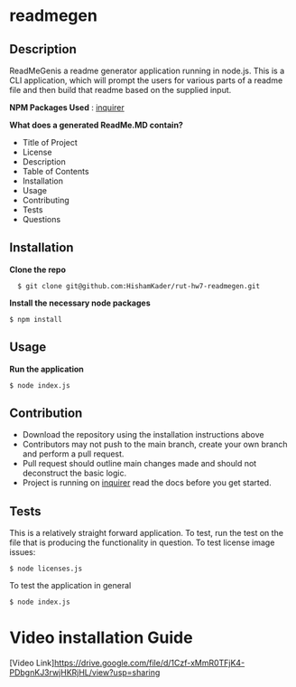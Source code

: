 # readmegen

## Description
ReadMeGenis a readme generator application running in node.js. This is a CLI application, which will prompt the users for various parts of a readme file and then build that readme based on the supplied input.

**NPM Packages Used** : [inquirer](https://www.npmjs.com/package/inquirer)

**What does a generated ReadMe.MD contain?**
* Title of Project
* License
* Description
* Table of Contents
* Installation
* Usage
* Contributing
* Tests
* Questions

## Installation
**Clone the repo**
```
  $ git clone git@github.com:HishamKader/rut-hw7-readmegen.git
```
**Install the necessary node packages**
```
$ npm install
```

## Usage
**Run the application**
```
$ node index.js
```

## Contribution
* Download the repository using the installation instructions above
* Contributors may not push to the main branch, create your own branch and perform a pull request.
* Pull request should outline main changes made and should not deconstruct the basic logic.
* Project is running on [inquirer](https://www.npmjs.com/package/inquirer) read the docs before you get started.

## Tests
This is a relatively straight forward application. To test, run the test on the file that is producing the functionality in question.
To test license image issues:
```
$ node licenses.js
```

To test the application in general
```
$ node index.js
```
# Video installation Guide
[Video Link]https://drive.google.com/file/d/1Czf-xMmR0TFjK4-PDbgnKJ3rwjHKRjHL/view?usp=sharing
